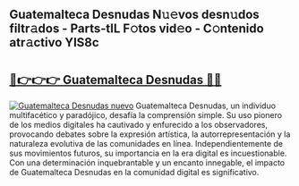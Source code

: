 ## Guatemalteca Desnudas N𝚞𝚎vos desn𝚞dos filtr𝚊dos - Parts-tIL F𝚘tos vid𝚎o - C𝚘ntenido atr𝚊ctivo YIS8c

# <h2><a href="http://mb4f91x.tromn.icu/?c=Guatemalteca+Desnudas">🔗👉👉👉 Guatemalteca Desnudas 🔗🔗</a></h2>

[![Guatemalteca Desnudas nuevo](https://i.imgur.com/pEAQMta.gif)](http://mb4f91x.tromn.icu/?c=Guatemalteca+Desnudas)
Guatemalteca Desnudas, un individuo multifacético y paradójico, desafía la comprensión simple. Su uso pionero de los medios digitales ha cautivado y enfurecido a los observadores, provocando debates sobre la expresión artística, la autorrepresentación y la naturaleza evolutiva de las comunidades en línea. Independientemente de sus movimientos futuros, su importancia en la era digital es incuestionable. Con una determinación inquebrantable y un encanto innegable, el impacto de Guatemalteca Desnudas en la comunidad digital es significativo.
